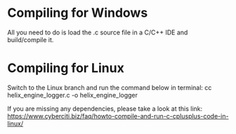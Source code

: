 # Compiling for Windows
All you need to do is load the .c source file in a C/C++ IDE and build/compile it.

# Compiling for Linux
Switch to the Linux branch and run the command below in terminal:
cc helix_engine_logger.c -o helix_engine_logger

If you are missing any dependencies, please take a look at this link: https://www.cyberciti.biz/faq/howto-compile-and-run-c-cplusplus-code-in-linux/
